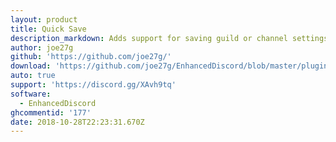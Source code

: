 ```yaml
---
layout: product
title: Quick Save
description_markdown: Adds support for saving guild or channel settings with Ctrl+S.
author: joe27g
github: 'https://github.com/joe27g/'
download: 'https://github.com/joe27g/EnhancedDiscord/blob/master/plugins/quick_save.js'
auto: true
support: 'https://discord.gg/XAvh9tq'
software:
  - EnhancedDiscord
ghcommentid: '177'
date: 2018-10-28T22:23:31.670Z
---
```


